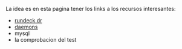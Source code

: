 La idea es en esta pagina tener los links a los recursos interesantes:
    
- [rundeck dr](http://loadbalancer/rundeckpro-dr)
- [daemons](http://cesi:5000)
- mysql
- la comprobacion del test
    
